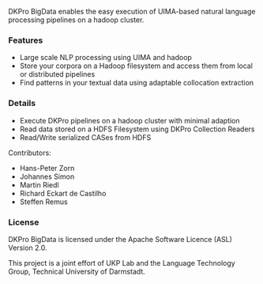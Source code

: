 DKPro BigData enables the easy execution of UIMA-based natural language processing pipelines on a hadoop cluster.

### Features ###
  * Large scale NLP processing using UIMA and hadoop
  * Store your corpora on a Hadoop filesystem and access them from local or distributed pipelines
  * Find patterns in your textual data using adaptable collocation extraction

### Details ###

  * Execute DKPro pipelines on a hadoop cluster with minimal adaption
  * Read data stored on a HDFS Filesystem using DKPro Collection Readers
  * Read/Write serialized CASes from HDFS


Contributors:
  * Hans-Peter Zorn
  * Johannes Simon
  * Martin Riedl
  * Richard Eckart de Castilho
  * Steffen Remus


### License ###
DKPro BigData is licensed under the Apache Software Licence (ASL) Version 2.0.

This project is a joint effort of UKP Lab and the Language Technology Group, Technical University of Darmstadt.